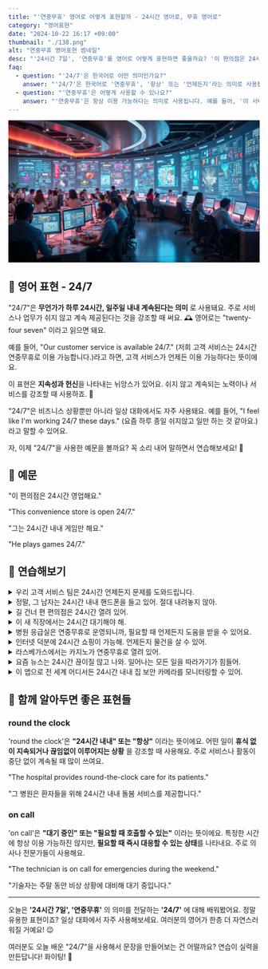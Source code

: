 ```yaml
---
title: "'연중무휴' 영어로 어떻게 표현할까 - 24시간 영어로, 무휴 영어로"
category: "영어표현"
date: "2024-10-22 16:17 +09:00"
thumbnail: "./138.png"
alt: "연중무휴 영어표현 썸네일"
desc: "'24시간 7일', '연중무휴'를 영어로 어떻게 표현하면 좋을까요? '이 편의점은 24시간 영업해요.', '그는 24시간 내내 게임만 해요.' 등을 영어로 표현하는 법을 배워봅시다. 다양한 예문을 통해서 연습하고 본인의 표현으로 만들어 보세요."
faq:
  - question: "'24/7'은 한국어로 어떤 의미인가요?"
    answer: "'24/7'은 한국어로 '연중무휴', '항상' 또는 '언제든지'라는 의미로 사용됩니다. 이는 언제든지 이용 가능하다는 것을 나타냅니다."
  - question: "'연중무휴'은 어떻게 사용할 수 있나요?"
    answer: "'연중무휴'은 항상 이용 가능하다는 의미로 사용됩니다. 예를 들어, '이 서비스는 연중무휴로 운영됩니다'는 'This service operates 24/7'로 번역할 수 있습니다."
---
```


![24/7 control center](./138-1.jpeg)

## 🌟 영어 표현 - 24/7

"24/7"은 **무언가가 하루 24시간, 일주일 내내 계속된다는 의미** 로 사용돼요. 주로 서비스나 업무가 쉬지 않고 계속 제공된다는 것을 강조할 때 써요. 🕰️ 영어로는 "twenty-four seven" 이라고 읽으면 돼요.

예를 들어, "Our customer service is available 24/7." (저희 고객 서비스는 24시간 연중무휴로 이용 가능합니다.)라고 하면, 고객 서비스가 언제든 이용 가능하다는 뜻이에요.

이 표현은 **지속성과 헌신**을 나타내는 뉘앙스가 있어요. 쉬지 않고 계속되는 노력이나 서비스를 강조할 때 사용하죠. 💪

"24/7"은 비즈니스 상황뿐만 아니라 일상 대화에서도 자주 사용돼요. 예를 들어, "I feel like I'm working 24/7 these days." (요즘 하루 종일 쉬지않고 일만 하는 것 같아요.)라고 말할 수 있어요.

자, 이제 "24/7"을 사용한 예문을 볼까요? 꼭 소리 내어 말하면서 연습해보세요! 🚀

<script async src="https://pagead2.googlesyndication.com/pagead/js/adsbygoogle.js?client=ca-pub-1465612013356152"
     crossorigin="anonymous"></script>
<!-- engple-horizontal-ad -->

<ins class="adsbygoogle"
     style="display:block"
     data-ad-client="ca-pub-1465612013356152"
     data-ad-slot="2106896038"
     data-ad-format="auto"
     data-full-width-responsive="true"></ins>

<script>
     (adsbygoogle = window.adsbygoogle || []).push({});
</script>

## 📖 예문

"이 편의점은 24시간 영업해요."

"This convenience store is open 24/7."

"그는 24시간 내내 게임만 해요."

"He plays games 24/7."

## 💬 연습해보기

<details>
<summary>우리 고객 서비스 팀은 24시간 언제든지 문제를 도와드립니다.</summary>
<span>Our customer service team is available 24/7 to assist you with any issues.</span>
</details>

<details>
<summary>정말, 그 남자는 24시간 내내 핸드폰을 들고 있어. 절대 내려놓지 않아.</summary>
<span>I swear, that guy's on his phone 24/7. He never puts it down.</span>
</details>

<details>
<summary>길 건너 편 편의점은 24시간 열려 있어.</summary>
<span>The convenience store down the street is open 24/7.</span>
</details>

<details>
<summary>이 새 직장에서는 24시간 대기해야 해.</summary>
<span>With this new job, I'm expected to be <a href="/blog/in-english/142.on-call/">on call</a> 24/7.</span>
</details>

<details>
<summary>병원 응급실은 연중무휴로 운영되니까, 필요할 때 언제든지 도움을 받을 수 있어요.</summary>
<span>The hospital's emergency room operates 24/7, so you can always get help if you need it.</span>
</details>

<details>
<summary>인터넷 덕분에 24시간 쇼핑이 가능해. 언제든지 물건을 살 수 있어.</summary>
<span>The internet has made shopping possible 24/7. You can buy stuff <a href="/blog/in-english/153.anytime/">anytime</a> you want.</span>
</details>

<details>
<summary>라스베가스에서는 카지노가 연중무휴로 열려 있어.</summary>
<span>In Vegas, the casinos are open 24/7.</span>
</details>

<details>
<summary>요즘 뉴스는 24시간 끊이질 않고 나와. 일어나는 모든 일을 따라가기가 힘들어.</summary>
<span>The news cycle these days is 24/7. It's hard to <a href="/blog/vocab-1/027.keep-up-with/">keep up with</a> everything that's happening.</span>
</details>

<details>
<summary>이 앱으로 전 세계 어디서든 24시간 내내 집 보안 카메라를 모니터링할 수 있어.</summary>
<span>With this app, you can monitor your home security cameras 24/7 from anywhere in the world.</span>
</details>

## 🤝 함께 알아두면 좋은 표현들

### round the clock

'round the clock'은 **"24시간 내내" 또는 "항상"** 이라는 뜻이에요. 어떤 일이 **휴식 없이 지속되거나 끊임없이 이루어지는 상황** 을 강조할 때 사용해요. 주로 서비스나 활동이 중단 없이 계속될 때 많이 쓰여요.

"The hospital provides round-the-clock care for its patients."

"그 병원은 환자들을 위해 24시간 내내 돌봄 서비스를 제공합니다."

### on call

'on call'은 **"대기 중인" 또는 "필요할 때 호출할 수 있는"** 이라는 뜻이에요. 특정한 시간에 항상 이용 가능하진 않지만, **필요할 때 즉시 대응할 수 있는 상태**를 나타내요. 주로 의사나 전문가들이 사용해요.

"The technician is on call for emergencies during the weekend."

"기술자는 주말 동안 비상 상황에 대비해 대기 중입니다."

---

오늘은 **'24시간 7일', '연중무휴'** 의 의미를 전달하는 **'24/7'** 에 대해 배워봤어요. 정말 유용한 표현이죠? 일상 대화에서 자주 사용해보세요. 여러분의 영어가 한층 더 자연스러워질 거예요! 😉

여러분도 오늘 배운 "24/7"을 사용해서 문장을 만들어보는 건 어떨까요? 연습이 실력을 만든답니다! 화이팅! 💪
